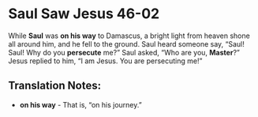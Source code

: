 Saul Saw Jesus 46-02
======================


While **Saul** was **on his way** to Damascus, a bright light from
heaven shone all around him, and he fell to the ground. Saul heard
someone say, “Saul! Saul! Why do you **persecute** me?” Saul asked,
“Who are you, **Master**?” Jesus replied to him, “I am Jesus. You
are persecuting me!”

Translation Notes:
------------------

-   **on his way** - That is, “on his journey.”

